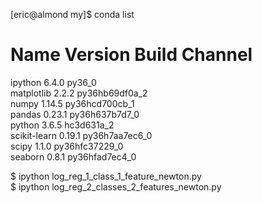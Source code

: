 [eric@almond my]$ conda list
# Name                    Version                   Build  Channel
ipython                   6.4.0                    py36_0  
matplotlib                2.2.2            py36hb69df0a_2  
numpy                     1.14.5           py36hcd700cb_1  
pandas                    0.23.1           py36h637b7d7_0  
python                    3.6.5                hc3d631a_2  
scikit-learn              0.19.1           py36h7aa7ec6_0  
scipy                     1.1.0            py36hfc37229_0  
seaborn                   0.8.1            py36hfad7ec4_0  

$ ipython log_reg_1_class_1_feature_newton.py     
$ ipython log_reg_2_classes_2_features_newton.py
